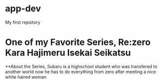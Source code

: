 # app-dev
My first repsitory
# One of my Favorite Series, Re:zero Kara Hajimeru Isekai Seikatsu
**About the Series, Subaru is a highschool student who was transfered to another world now he has to do everything from zero after meeting a nice white haired woman
